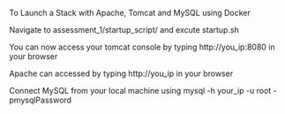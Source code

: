 To Launch a Stack with Apache, Tomcat and MySQL using Docker

Navigate to assessment_1/startup_script/ and excute startup.sh

You can now access your tomcat console by typing http://you_ip:8080 in your browser

Apache can accessed by typing http://you_ip in your browser

Connect MySQL from your local machine using mysql -h your_ip -u root -pmysqlPassword
